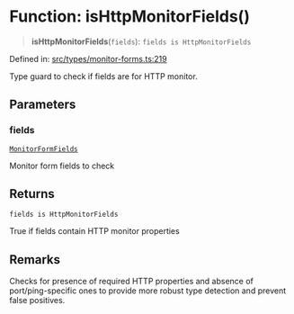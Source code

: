 # Function: isHttpMonitorFields()

> **isHttpMonitorFields**(`fields`): `fields is HttpMonitorFields`

Defined in: [src/types/monitor-forms.ts:219](https://github.com/Nick2bad4u/Uptime-Watcher/blob/main/src/types/monitor-forms.ts#L219)

Type guard to check if fields are for HTTP monitor.

## Parameters

### fields

[`MonitorFormFields`](../type-aliases/MonitorFormFields.md)

Monitor form fields to check

## Returns

`fields is HttpMonitorFields`

True if fields contain HTTP monitor properties

## Remarks

Checks for presence of required HTTP properties and absence of
port/ping-specific ones to provide more robust type detection and prevent
false positives.
